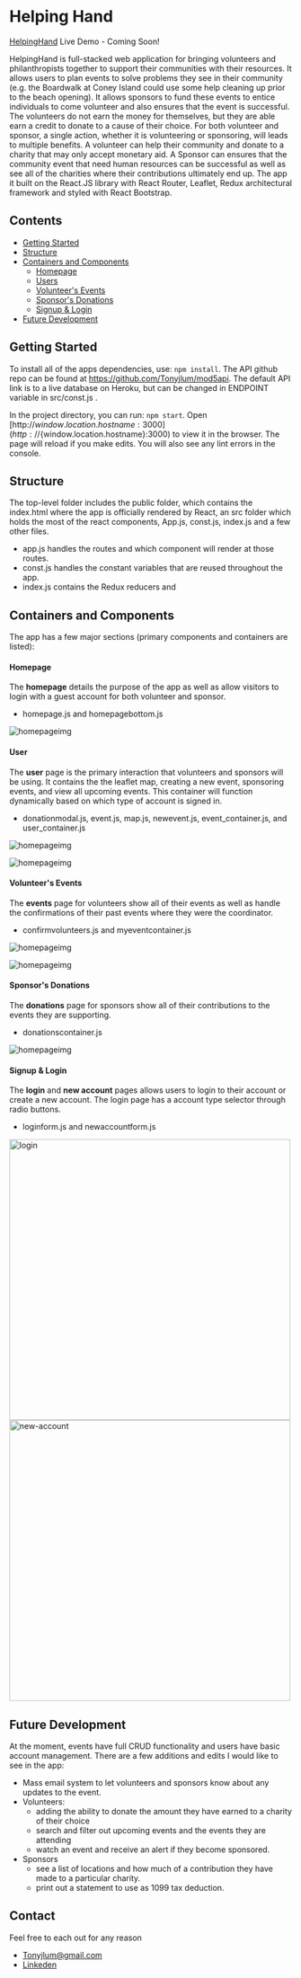 # Helping Hand
[HelpingHand](https://helpinghand-app.herokuapp.com) Live Demo - Coming Soon!

HelpingHand is full-stacked web application for bringing volunteers and philanthropists together to support their communities with their resources. It allows users to plan events to solve problems they see in their community (e.g. the Boardwalk at Coney Island could use some help cleaning up prior to the beach opening). It allows sponsors to fund these events to entice individuals to come volunteer and also ensures that the event is successful. The volunteers do not earn the money for themselves, but they are able earn a credit to donate to a cause of their choice. For both volunteer and sponsor, a single action, whether it is volunteering or sponsoring, will leads to multiple benefits. A volunteer can help their community and donate to a charity that may only accept monetary aid. A Sponsor can ensures that the community event that need human resources can be successful as well as see all of the charities where their contributions ultimately end up. The app it built on the React.JS library with React Router, Leaflet, Redux architectural framework and styled with React Bootstrap.


## Contents

- [Getting Started](#getting-started)
- [Structure](#structure)
- [Containers and Components](#containers-and-components)
  - [Homepage](#homepage)
  - [Users](#user)
  - [Volunteer's Events](#volunteers-events)
  - [Sponsor's Donations](#sponsors-donations)
  - [Signup & Login](#signup&login)
- [Future Development](#future-development)

## Getting Started
To install all of the apps dependencies, use: `npm install`. The API github repo can be found at https://github.com/Tonyjlum/mod5api. The default API link is to a live database on Heroku, but can be changed in ENDPOINT variable in src/const.js .

In the project directory, you can run: `npm start`.
Open [http://${window.location.hostname}:3000](http://${window.location.hostname}:3000) to view it in the browser.
The page will reload if you make edits. You will also see any lint errors in the console.

## Structure
The top-level folder includes the public folder, which contains the index.html where the app is officially rendered by React, an src folder which holds the most of the react components, App.js, const.js, index.js and a few other files.
- app.js handles the routes and which component will render at those routes.
- const.js handles the constant variables that are reused throughout the app.
- index.js contains the Redux reducers and

## Containers and Components
The app has a few major sections (primary components and containers are listed):
#### Homepage
The **homepage** details the purpose of the app as well as allow visitors to login with a guest account for both volunteer and sponsor.
- homepage.js and homepagebottom.js

![homepageimg](./assets/images/homepageimg.png)

#### User
The **user** page is the primary interaction that volunteers and sponsors will be using. It contains the the leaflet map, creating a new event, sponsoring events, and view all upcoming events. This container will function dynamically based on which type of account is signed in.
- donationmodal.js, event.js, map.js, newevent.js, event_container.js, and user_container.js

![homepageimg](./assets/images/userimg.png)

![homepageimg](./assets/images/sponsorimg.png)

#### Volunteer's Events
The **events** page for volunteers show all of their events as well as handle the confirmations of their past events where they were the coordinator.
  - confirmvolunteers.js and  myeventcontainer.js

![homepageimg](./assets/images/events.png)

![homepageimg](./assets/images/confirmvolunteer02.png)

#### Sponsor's Donations
The **donations** page for sponsors show all of their contributions to the events they are supporting.
  - donationscontainer.js

![homepageimg](./assets/images/contributions.png)

#### Signup & Login
The **login** and **new account** pages allows users to login to their account or create a new account. The login page has a account type selector through radio buttons.
 - loginform.js and newaccountform.js

<!-- ![homepageimg](./assets/images/loginimg.png)

![homepageimg](./assets/images/newaccountimg.png) -->

<img src="./assets/images/loginimg.png" alt="login" width="500px"/>

<img src="./assets/images/newaccountimg.png" alt="new-account" width="500px"/>


## Future Development
At the moment, events have full CRUD functionality and users have basic account management. There are a few additions and edits I would like to see in the app:
  - Mass email system to let volunteers and sponsors know about any updates to the event.
  - Volunteers:
    - adding the ability to donate the amount they have earned to a charity of their choice
    - search and filter out upcoming events and the events they are attending
    - watch an event and receive an alert if they become sponsored.
  - Sponsors
    - see a list of locations and how much of a contribution they have made to a particular charity.
    - print out a statement to use as 1099 tax deduction.

## Contact
Feel free to each out for any reason
  - Tonyjlum@gmail.com
  - [Linkeden](https://www.linkedin.com/in/tony-lum/)
